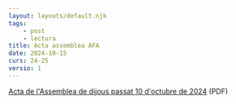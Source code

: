 ```yaml
---
layout: layouts/default.njk
tags: 
    - post
    - lectura
title: Acta assemblea AFA
date: 2024-10-15
curs: 24-25
versio: 1
---
```


[Acta de l'Assemblea de dijous passat 10 d'octubre de 2024](/assets/docs/2024-10-10-acta-afa.pdf) (PDF)